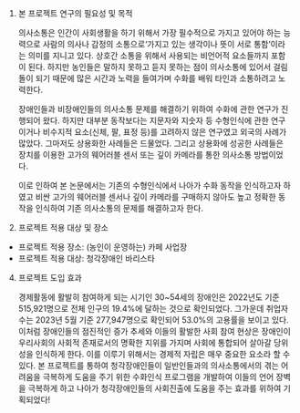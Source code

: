 1. 본 프로젝트 연구의 필요성 및 목적

   의사소통은 인간이 사회생활을 하기 위해서 가장 필수적으로 가지고 있어야 하는 능력으로 사람의 의사나 감정의 소통으로‘가지고 있는 생각이나 뜻이 서로 통함’이라는 의미를 지니고 있다. 상호간 소통을 위해서 사용되는 비언어적 요소들까지 포함이 된다. 하지만 농인들은 말하지 못하고 듣지 못하는 점이 의사소통에 있어서 걸림돌이 되기 때문에 많은 시간과 노력을 들여가며 수화를 배워 타인과 소통하려고 노력한다.

   장애인들과 비장애인들의 의사소통 문제를 해결하기 위하여 수화에 관한 연구가 진행되어 왔다. 하지만 대부분 동작보다는 지문자와 지숫자 등 수형인식에 관한 연구이거나 비수지적 요소(신체, 팔, 표정 등)를 고려하지 않은 연구였고 외국의 사례가 많았다. 그마저도 상용화한 사례들은 드물었다. 그리고 상용화에 성공한 사례들은 장치를 이용한 고가의 웨어러블 센서 또는 깊이 카메라를 통한 의사소통 방법이었다.

   이로 인하여 본 논문에서는 기존의 수형인식에서 나아가 수화 동작을 인식하고자 하였고 비싼 고가의 웨어러블 센서나 깊이 카메라를 구매하지 않아도 높고 정확한 동작을 인식하여 기존 의사소통의 문제를 해결하고자 한다.

3. 프로젝트 적용 대상 및 장소

- 프로젝트 적용 장소: (농인이 운영하는) 카페 사업장
- 프로젝트 적용 대상: 청각장애인 바리스타

4. 프로젝트 도입 효과

   경제활동에 활발히 참여하게 되는 시기인 30~54세의 장애인은  2022년도 기준 515,921명으로 전체 인구의 19.4%에 달하는 것으로 확인되었다. 그가운데 취업자 수는 2023년 5월 기준 277,947명으로 확인되어 53.0%의 고용률을 보이고 있다.
   이처럼 장애인들의 점진적인 증가 추세와 이들의 활발한 사회 참여 현상은 장애인이 우리사회의 사회적 존재로서의 명확한 지위를 가지며 사회에 통합되어 살아갈 당위성을 인식하게 한다. 이를 이루기 위해서는 경제적 자립은 매우 중요한 요소라 할 수 있다.
   본 프로젝트를 통하여 청각장애인들이 일반인들과의 의사소통에서의 겪는 어려움을 극복하게 도움을 주기 위한 수화인식 프로그램을 개발하여 이들의 언어 장벽을 극복하게 하고 나아가 청각장애인들의 사회진출에 도움을 주는 효과를 위하여 기획되었다!
